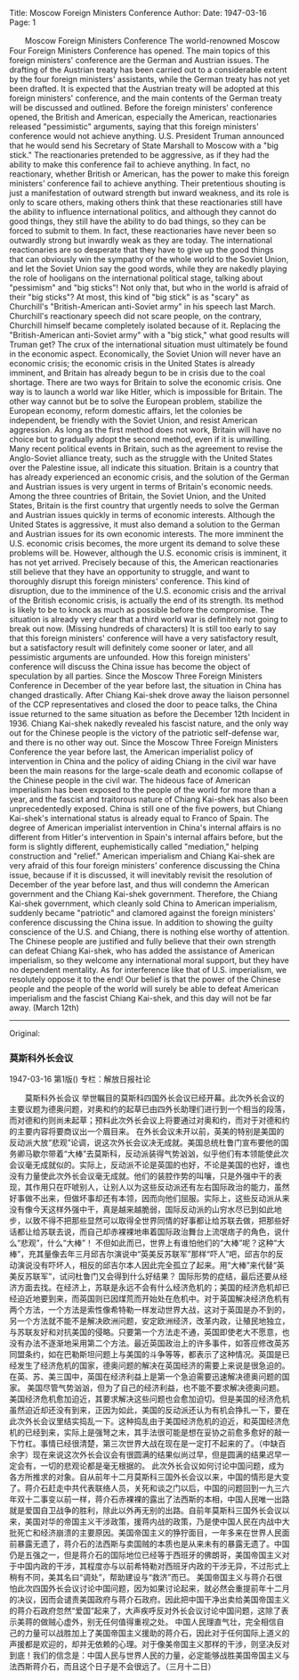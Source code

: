 Title: Moscow Foreign Ministers Conference
Author:
Date: 1947-03-16
Page: 1

　　Moscow Foreign Ministers Conference
    The world-renowned Moscow Four Foreign Ministers Conference has opened. The main topics of this foreign ministers' conference are the German and Austrian issues. The drafting of the Austrian treaty has been carried out to a considerable extent by the four foreign ministers' assistants, while the German treaty has not yet been drafted. It is expected that the Austrian treaty will be adopted at this foreign ministers' conference, and the main contents of the German treaty will be discussed and outlined.
    Before the foreign ministers' conference opened, the British and American, especially the American, reactionaries released "pessimistic" arguments, saying that this foreign ministers' conference would not achieve anything. U.S. President Truman announced that he would send his Secretary of State Marshall to Moscow with a "big stick." The reactionaries pretended to be aggressive, as if they had the ability to make this conference fail to achieve anything. In fact, no reactionary, whether British or American, has the power to make this foreign ministers' conference fail to achieve anything. Their pretentious shouting is just a manifestation of outward strength but inward weakness, and its role is only to scare others, making others think that these reactionaries still have the ability to influence international politics, and although they cannot do good things, they still have the ability to do bad things, so they can be forced to submit to them. In fact, these reactionaries have never been so outwardly strong but inwardly weak as they are today. The international reactionaries are so desperate that they have to give up the good things that can obviously win the sympathy of the whole world to the Soviet Union, and let the Soviet Union say the good words, while they are nakedly playing the role of hooligans on the international political stage, talking about "pessimism" and "big sticks"!
    Not only that, but who in the world is afraid of their "big sticks"? At most, this kind of "big stick" is as "scary" as Churchill's "British-American anti-Soviet army" in his speech last March. Churchill's reactionary speech did not scare people, on the contrary, Churchill himself became completely isolated because of it. Replacing the "British-American anti-Soviet army" with a "big stick," what good results will Truman get?
    The crux of the international situation must ultimately be found in the economic aspect. Economically, the Soviet Union will never have an economic crisis; the economic crisis in the United States is already imminent, and Britain has already begun to be in crisis due to the coal shortage. There are two ways for Britain to solve the economic crisis. One way is to launch a world war like Hitler, which is impossible for Britain. The other way cannot but be to solve the European problem, stabilize the European economy, reform domestic affairs, let the colonies be independent, be friendly with the Soviet Union, and resist American aggression. As long as the first method does not work, Britain will have no choice but to gradually adopt the second method, even if it is unwilling. Many recent political events in Britain, such as the agreement to revise the Anglo-Soviet alliance treaty, such as the struggle with the United States over the Palestine issue, all indicate this situation. Britain is a country that has already experienced an economic crisis, and the solution of the German and Austrian issues is very urgent in terms of Britain's economic needs. Among the three countries of Britain, the Soviet Union, and the United States, Britain is the first country that urgently needs to solve the German and Austrian issues quickly in terms of economic interests.
    Although the United States is aggressive, it must also demand a solution to the German and Austrian issues for its own economic interests. The more imminent the U.S. economic crisis becomes, the more urgent its demand to solve these problems will be. However, although the U.S. economic crisis is imminent, it has not yet arrived. Precisely because of this, the American reactionaries still believe that they have an opportunity to struggle, and want to thoroughly disrupt this foreign ministers' conference. This kind of disruption, due to the imminence of the U.S. economic crisis and the arrival of the British economic crisis, is actually the end of its strength. Its method is likely to be to knock as much as possible before the compromise. The situation is already very clear that a third world war is definitely not going to break out now. (Missing hundreds of characters) It is still too early to say that this foreign ministers' conference will have a very satisfactory result, but a satisfactory result will definitely come sooner or later, and all pessimistic arguments are unfounded.
    How this foreign ministers' conference will discuss the China issue has become the object of speculation by all parties. Since the Moscow Three Foreign Ministers Conference in December of the year before last, the situation in China has changed drastically. After Chiang Kai-shek drove away the liaison personnel of the CCP representatives and closed the door to peace talks, the China issue returned to the same situation as before the December 12th Incident in 1936. Chiang Kai-shek nakedly revealed his fascist nature, and the only way out for the Chinese people is the victory of the patriotic self-defense war, and there is no other way out. Since the Moscow Three Foreign Ministers Conference the year before last, the American imperialist policy of intervention in China and the policy of aiding Chiang in the civil war have been the main reasons for the large-scale death and economic collapse of the Chinese people in the civil war. The hideous face of American imperialism has been exposed to the people of the world for more than a year, and the fascist and traitorous nature of Chiang Kai-shek has also been unprecedentedly exposed. China is still one of the five powers, but Chiang Kai-shek's international status is already equal to Franco of Spain. The degree of American imperialist intervention in China's internal affairs is no different from Hitler's intervention in Spain's internal affairs before, but the form is slightly different, euphemistically called "mediation," helping construction and "relief."
    American imperialism and Chiang Kai-shek are very afraid of this four foreign ministers' conference discussing the China issue, because if it is discussed, it will inevitably revisit the resolution of December of the year before last, and thus will condemn the American government and the Chiang Kai-shek government. Therefore, the Chiang Kai-shek government, which cleanly sold China to American imperialism, suddenly became "patriotic" and clamored against the foreign ministers' conference discussing the China issue. In addition to showing the guilty conscience of the U.S. and Chiang, there is nothing else worthy of attention.
    The Chinese people are justified and fully believe that their own strength can defeat Chiang Kai-shek, who has added the assistance of American imperialism, so they welcome any international moral support, but they have no dependent mentality. As for interference like that of U.S. imperialism, we resolutely oppose it to the end! Our belief is that the power of the Chinese people and the people of the world will surely be able to defeat American imperialism and the fascist Chiang Kai-shek, and this day will not be far away. (March 12th)



<hr /> 

Original: 


### 莫斯科外长会议

1947-03-16
第1版()
专栏：解放日报社论

　　莫斯科外长会议
    举世瞩目的莫斯科四国外长会议已经开幕。此次外长会议的主要议题为德奥问题，对奥和约的起草已由四外长助理们进行到一个相当的段落，而对德和约则尚未起草；预料此次外长会议上将要通过对奥和约，而对于对德和约的主要内容将要商议出一个眉目来。
    在外长会议未开以前，英美的特别是美国的反动派大放“悲观”论调，说这次外长会议决无成就。美国总统杜鲁门宣布要他的国务卿马歇尔带着“大棒”去莫斯科，反动派装得气势汹汹，似乎他们有本领能使此次会议毫无成就似的。实际上，反动派不论是英国的也好，不论是美国的也好，谁也没有力量使此次外长会议毫无成就。他们的装腔作势的叫嚷，只是外强中干的表现，其作用只在吓唬别人，让别人以为这些反动派还有左右国际政治的能力，虽然好事做不出来，但做坏事却还有本领，因而向他们屈服。实际上，这些反动派从来没有像今天这样外强中干，真是越来越脆弱，国际反动派的山穷水尽已到如此地步，以致不得不把那些显然可以取得全世界同情的好事都让给苏联去做，把那些好话都让给苏联去说，而自己却赤裸裸地串着国际政治舞台上流氓痞子的角色，说什么“悲观”，什么“大棒”！
    不但如此而已，世界上有谁怕他们的“大棒”呢？这种“大棒”，充其量像去年三月邱吉尔演说中“英美反苏联军”那样“吓人”吧，邱吉尔的反动演说没有吓坏人，相反的邱吉尔本人因此完全孤立了起来。用“大棒”来代替“英美反苏联军”，试问杜鲁门又会得到什么好结果？
    国际形势的症结，最后还要从经济方面去找。在经济上，苏联是永远不会有什么经济危机的；美国的经济危机却已经迫近地要到来，而英国则已因煤荒而开始处在危机中。对于英国解决经济危机有两个方法，一个方法是索性像希特勒一样发动世界大战，这对于英国是办不到的，另一个方法就不能不是解决欧洲问题，安定欧洲经济，改革内政，让殖民地独立，与苏联友好和对抗美国的侵略。只要第一个方法走不通，英国即使老大不愿意，也没有办法不逐渐地采用第二个方法。最近英国政治上的许多事件，如答应修改英苏同盟条约，如在巴勒斯坦问题上与美国的斗争等等，都表示了这种情况。英国是已经发生了经济危机的国家，德奥问题的解决在英国经济的需要上来说是很急迫的。在英、苏、美三国中，英国在经济利益上是第一个急迫需要迅速解决德奥问题的国家。
    美国尽管气势汹汹，但为了自己的经济利益，也不能不要求解决德奥问题。美国经济危机愈加迫近，其要求解决这些问题也会愈加迫切。但是美国的经济危机虽然迫近却还没有到来，正因为如此，美国的反动派还认为有机会挣扎一下，要在此次外长会议里结实捣乱一下。这种捣乱由于美国经济危机的迫近，和英国经济危机的已经到来，实际上是强弩之末，其手法很可能是想在妥协之前愈多愈好的敲一下竹杠。事情已经很清楚，第三次世界大战在现在是一定打不起来的了。（中缺百余字）现在来说这次外长会议会有很圆满的结果似尚过早，但是圆满的结果迟早一定会有，一切的悲观论都是毫无根据的。
    此次外长会议如何讨论中国问题，成为各方所推求的对象。自从前年十二月莫斯科三国外长会议以来，中国的情形是大变了。蒋介石赶走中共代表联络人员，关死和谈之门以后，中国的问题回到一九三六年双十二事变以前一样，蒋介石赤裸裸的露出了法西斯的本相，中国人民唯一出路就是爱国自卫战争的胜利，除此以外再无别的出路。自前年莫斯科三国外长会议以来，美国对华的帝国主义干涉政策，援蒋内战的政策，乃是使中国人民在内战中大批死亡和经济崩溃的主要原因。美国帝国主义的狰狞面目，一年多来在世界人民面前暴露无遗了，蒋介石的法西斯与卖国贼的本质也是从来未有的暴露无遗了。中国仍是五强之一，但是蒋介石的国际地位已经等于西班牙的佛朗哥，美国帝国主义对于中国内政的干涉，其程度亦与以前希特勒对西班牙内政的干涉无异，不过形式上稍有不同，美其名曰“调处”，帮助建设与“救济”而已。
    美国帝国主义与蒋介石很怕此次四国外长会议讨论中国问题，因为如果讨论起来，就必然会重提前年十二月的决议，因而会谴责美国政府与蒋介石政府。因此把中国干净出卖给美国帝国主义的蒋介石政府忽然“爱国”起来了，大声疾呼反对外长会议讨论中国问题，这除了表示美蒋的做贼心虚外，别无任何值得重视之处。
    中国人民理直气壮，完全相信自己的力量可以战胜加上了美国帝国主义援助的蒋介石，因此对于任何国际上道义的声援都是欢迎的，却并无依赖的心理。对于像美帝国主义那样的干涉，则坚决反对到底！我们的信念是：中国人民与世界人民的力量，必定能够战胜美国帝国主义与法西斯蒋介石，而且这个日子是不会很远了。（三月十二日）
